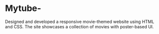 # Mytube-
Designed and developed a responsive movie-themed website using HTML and CSS. The site showcases a collection of movies with poster-based UI.
